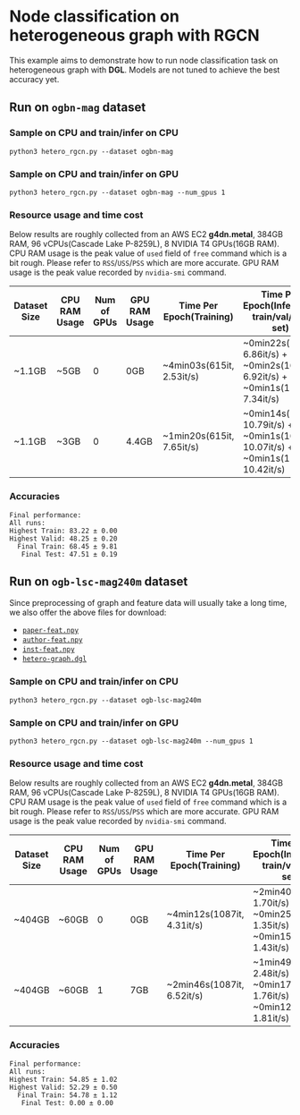 # Node classification on heterogeneous graph with RGCN

This example aims to demonstrate how to run node classification task on heterogeneous graph with **DGL**. Models are not tuned to achieve the best accuracy yet.

## Run on `ogbn-mag` dataset

### Sample on CPU and train/infer on CPU
```
python3 hetero_rgcn.py --dataset ogbn-mag
```

### Sample on CPU and train/infer on GPU
```
python3 hetero_rgcn.py --dataset ogbn-mag --num_gpus 1
```

### Resource usage and time cost
Below results are roughly collected from an AWS EC2 **g4dn.metal**, 384GB RAM, 96 vCPUs(Cascade Lake P-8259L), 8 NVIDIA T4 GPUs(16GB RAM). CPU RAM usage is the peak value of `used` field of `free` command which is a bit rough. Please refer to `RSS`/`USS`/`PSS` which are more accurate. GPU RAM usage is the peak value recorded by `nvidia-smi` command.

| Dataset Size | CPU RAM Usage | Num of GPUs | GPU RAM Usage | Time Per Epoch(Training) | Time Per Epoch(Inference: train/val/test set)      |
| ------------ | ------------- | ----------- | ---------- | --------- | ---------------------------    |
| ~1.1GB       | ~5GB        | 0           |  0GB       | ~4min03s(615it, 2.53it/s)   | ~0min22s(154it, 6.86it/s) + ~0min2s(16it, 6.92it/s) + ~0min1s(11it, 7.34it/s)   |
| ~1.1GB       | ~3GB          | 0           |  4.4GB     | ~1min20s(615it, 7.65it/s)   | ~0min14s(154it, 10.79it/s) + ~0min1s(16it, 10.07it/s) + ~0min1s(11it, 10.42it/s)   |

### Accuracies
```
Final performance: 
All runs:
Highest Train: 83.22 ± 0.00
Highest Valid: 48.25 ± 0.20
  Final Train: 68.45 ± 9.81
   Final Test: 47.51 ± 0.19
```

## Run on `ogb-lsc-mag240m` dataset
Since preprocessing of graph and feature data will usually take a long time, we also offer the above files for download:

* [`paper-feat.npy`](https://dgl-data.s3-accelerate.amazonaws.com/dataset/OGB-LSC/paper-feat.npy)
* [`author-feat.npy`](https://dgl-data.s3-accelerate.amazonaws.com/dataset/OGB-LSC/author-feat.npy)
* [`inst-feat.npy`](https://dgl-data.s3-accelerate.amazonaws.com/dataset/OGB-LSC/inst-feat.npy)
* [`hetero-graph.dgl`](https://dgl-data.s3-accelerate.amazonaws.com/dataset/OGB-LSC/hetero-graph.dgl)

### Sample on CPU and train/infer on CPU
```
python3 hetero_rgcn.py --dataset ogb-lsc-mag240m
```

### Sample on CPU and train/infer on GPU
```
python3 hetero_rgcn.py --dataset ogb-lsc-mag240m --num_gpus 1
```

### Resource usage and time cost
Below results are roughly collected from an AWS EC2 **g4dn.metal**, 384GB RAM, 96 vCPUs(Cascade Lake P-8259L), 8 NVIDIA T4 GPUs(16GB RAM). CPU RAM usage is the peak value of `used` field of `free` command which is a bit rough. Please refer to `RSS`/`USS`/`PSS` which are more accurate. GPU RAM usage is the peak value recorded by `nvidia-smi` command.

| Dataset Size | CPU RAM Usage | Num of GPUs | GPU RAM Usage | Time Per Epoch(Training) | Time Per Epoch(Inference: train/val/test set)      |
| ------------ | ------------- | ----------- | ---------- | --------- | ---------------------------    |
| ~404GB       | ~60GB       | 0           |  0GB       | ~4min12s(1087it, 4.31it/s)  | ~2min40s(272it, 1.70it/s) + ~0min25s(34it, 1.35it/s) + ~0min15s(22it, 1.43it/s)   |
| ~404GB       | ~60GB       | 1           |  7GB       | ~2min46s(1087it, 6.52it/s)  | ~1min49s(272it, 2.48it/s) + ~0min17s(34it, 1.76it/s) + ~0min12s(22it, 1.81it/s)  |

### Accuracies
```
Final performance: 
All runs:
Highest Train: 54.85 ± 1.02
Highest Valid: 52.29 ± 0.50
  Final Train: 54.78 ± 1.12
   Final Test: 0.00 ± 0.00
```
